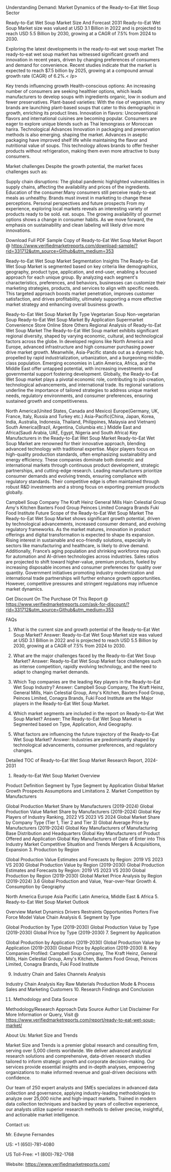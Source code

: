 Understanding Demand: Market Dynamics of the Ready-to-Eat Wet Soup Sector


Ready-to-Eat Wet Soup Market Size And Forecast 2031
Ready-to-Eat Wet Soup Market size was valued at USD 3.1 Billion in 2022 and is projected to reach USD 5.5 Billion by 2030, growing at a CAGR of 7.5% from 2024 to 2030.

Exploring the latest developments in the ready-to-eat wet soup market
The ready-to-eat wet soup market has witnessed significant growth and innovation in recent years, driven by changing preferences of consumers and demand for convenience. Recent studies indicate that the market is expected to reach $7.5 billion by 2025, growing at a compound annual growth rate (CAGR) of 6.2%.< /p>

Key trends influencing growth
Health-conscious options: An increasing number of consumers are seeking healthier options, which leads manufacturers to develop soups with ingredients organic, low in sodium and fewer preservatives.
Plant-based varieties: With the rise of veganism, many brands are launching plant-based soups that cater to this demographic in growth, enriching its product lines.
Innovation in flavors: Unconventional flavors and international cuisines are becoming popular. Consumers are eager to explore unique blends such as Thai lemongrass or Moroccan harira.
Technological Advances
Innovation in packaging and preservation methods is also emerging. shaping the market. Advances in aseptic packaging have improved shelf life while maintaining the flavor and nutritional value of soups. This technology allows brands to offer fresher products without refrigeration, making them even more attractive to busy consumers.

Market challenges
Despite the growth potential, the market faces challenges such as:

Supply chain disruptions: The global pandemic highlighted vulnerabilities in supply chains, affecting the availability and prices of the ingredients.
Education of the consumer:Many consumers still perceive ready-to-eat meals as unhealthy. Brands must invest in marketing to change these perceptions.
Personal perspectives and future prospects
From my experience, exploring local markets reveals an interesting variety of products ready to be sold. eat. soups. The growing availability of gourmet options shows a change in consumer habits. As we move forward, the emphasis on sustainability and clean labeling will likely drive more innovations.

Download Full PDF Sample Copy of Ready-to-Eat Wet Soup Market Report @ https://www.verifiedmarketreports.com/download-sample/?rid=331712&utm_source=Github&utm_medium=353

Ready-to-Eat Wet Soup Market Segmentation Insights
The Ready-to-Eat Wet Soup Market is segmented based on key criteria like demographics, geography, product type, application, and end-user, enabling a focused approach for each unique group. By analyzing each segment's characteristics, preferences, and behaviors, businesses can customize their marketing strategies, products, and services to align with specific needs. This targeted approach boosts market penetration, improves customer satisfaction, and drives profitability, ultimately supporting a more effective market strategy and enhancing overall business growth.

Ready-to-Eat Wet Soup Market By Type
Vegetarian Soup
Non-vegetarian Soup
Ready-to-Eat Wet Soup Market By Application
Supermarket
Convenience Store
Online Store
Others
Regional Analysis of Ready-to-Eat Wet Soup Market
The Ready-to-Eat Wet Soup market exhibits significant regional diversity, shaped by varying economic, cultural, and technological factors across the globe. In developed regions like North America and Europe, advanced infrastructure and high consumer purchasing power drive market growth. Meanwhile, Asia-Pacific stands out as a dynamic hub, propelled by rapid industrialization, urbanization, and a burgeoning middle-class population. Emerging economies in Latin America, Africa, and the Middle East offer untapped potential, with increasing investments and governmental support fostering development. Globally, the Ready-to-Eat Wet Soup market plays a pivotal economic role, contributing to job creation, technological advancements, and international trade. Its regional variations underline the importance of tailored strategies to address unique market needs, regulatory environments, and consumer preferences, ensuring sustained growth and competitiveness.

North America(United States, Canada and Mexico)
Europe(Germany, UK, France, Italy, Russia and Turkey etc.)
Asia-Pacific(China, Japan, Korea, India, Australia, Indonesia, Thailand, Philippines, Malaysia and Vietnam)
South America(Brazil, Argentina, Columbia etc.)
Middle East and Africa(Saudi Arabia, UAE, Egypt, Nigeria and South Africa)
Key Manufacturers in the Ready-to-Eat Wet Soup Market
Ready-to-Eat Wet Soup Market are renowned for their innovative approach, blending advanced technology with traditional expertise. Major players focus on high-quality production standards, often emphasizing sustainability and energy efficiency. These companies dominate both domestic and international markets through continuous product development, strategic partnerships, and cutting-edge research. Leading manufacturers prioritize consumer demands and evolving trends, ensuring compliance with regulatory standards. Their competitive edge is often maintained through robust R&D investments and a strong focus on exporting premium products globally.

Campbell Soup Company
The Kraft Heinz
General Mills
Hain Celestial Group
Amy's Kitchen
Baxters Food Group
Peinces Limited
Conagra Brands
Fuki Food Institute
Future Scope of the Ready-to-Eat Wet Soup Market
The Ready-to-Eat Wet Soup Market shows significant growth potential, driven by technological advancements, increased consumer demand, and evolving regulatory frameworks. As the market matures, innovation in product offerings and digital transformation is expected to shape its expansion. Rising interest in sustainable and eco-friendly solutions, especially in sectors like manufacturing and healthcare, is likely to drive demand. Additionally, France’s aging population and shrinking workforce may push for automation and AI-driven technologies across industries. Sales ratios are projected to shift toward higher-value, premium products, fueled by increasing disposable incomes and consumer preferences for quality over quantity. Government initiatives promoting industry modernization and international trade partnerships will further enhance growth opportunities. However, competitive pressures and stringent regulations may influence market dynamics.

Get Discount On The Purchase Of This Report @ https://www.verifiedmarketreports.com/ask-for-discount/?rid=331712&utm_source=Github&utm_medium=353

FAQs
1. What is the current size and growth potential of the Ready-to-Eat Wet Soup Market?
Answer: Ready-to-Eat Wet Soup Market size was valued at USD 3.1 Billion in 2022 and is projected to reach USD 5.5 Billion by 2030, growing at a CAGR of 7.5% from 2024 to 2030.

2. What are the major challenges faced by the Ready-to-Eat Wet Soup Market?
Answer: Ready-to-Eat Wet Soup Market face challenges such as intense competition, rapidly evolving technology, and the need to adapt to changing market demands.

3. Which Top companies are the leading Key players in the Ready-to-Eat Wet Soup Industry?
Answer: Campbell Soup Company, The Kraft Heinz, General Mills, Hain Celestial Group, Amy's Kitchen, Baxters Food Group, Peinces Limited, Conagra Brands, Fuki Food Institute are the Major players in the Ready-to-Eat Wet Soup Market.

4. Which market segments are included in the report on Ready-to-Eat Wet Soup Market?
Answer: The Ready-to-Eat Wet Soup Market is Segmented based on Type, Application, And Geography.

5. What factors are influencing the future trajectory of the Ready-to-Eat Wet Soup Market?
Answer: Industries are predominantly shaped by technological advancements, consumer preferences, and regulatory changes.

Detailed TOC of Ready-to-Eat Wet Soup Market Research Report, 2024-2031
1. Ready-to-Eat Wet Soup Market Overview

Product Definition
Segment by Type
Segment by Application
Global Market Growth Prospects
Assumptions and Limitations
2. Market Competition by Manufacturers

Global Production Market Share by Manufacturers (2019-2024)
Global Production Value Market Share by Manufacturers (2019-2024)
Global Key Players of Industry Ranking, 2022 VS 2023 VS 2024
Global Market Share by Company Type (Tier 1, Tier 2 and Tier 3)
Global Average Price by Manufacturers (2019-2024)
Global Key Manufacturers of Manufacturing Base Distribution and Headquarters
Global Key Manufacturers of Product Offered and Application
Global Key Manufacturers of Date of Enter into This Industry
Market Competitive Situation and Trends
Mergers & Acquisitions, Expansion
3. Production by Region

Global Production Value Estimates and Forecasts by Region: 2019 VS 2023 VS 2030
Global Production Value by Region (2019-2030)
Global Production Estimates and Forecasts by Region: 2019 VS 2023 VS 2030
Global Production by Region (2019-2030)
Global Market Price Analysis by Region (2019-2024) 3.6 Global Production and Value, Year-over-Year Growth
4. Consumption by Geography

North America
Europe
Asia Pacific
Latin America, Middle East & Africa
5. Ready-to-Eat Wet Soup Market Outlook

Overview
Market Dynamics
Drivers
Restraints
Opportunities
Porters Five Force Model
Value Chain Analysis 
6. Segment by Type

Global Production by Type (2019-2030)
Global Production Value by Type (2019-2030)
Global Price by Type (2019-2030)
7. Segment by Application

Global Production by Application (2019-2030)
Global Production Value by Application (2019-2030)
Global Price by Application (2019-2030)
8. Key Companies Profiled: Campbell Soup Company, The Kraft Heinz, General Mills, Hain Celestial Group, Amy's Kitchen, Baxters Food Group, Peinces Limited, Conagra Brands, Fuki Food Institute

9. Industry Chain and Sales Channels Analysis

Industry Chain Analysis
Key Raw Materials
Production Mode & Process
Sales and Marketing
Customers
10. Research Findings and Conclusion

11. Methodology and Data Source

Methodology/Research Approach
Data Source
Author List
Disclaimer
For More Information or Query, Visit @ https://www.verifiedmarketreports.com/report/ready-to-eat-wet-soup-market/

About Us: Market Size and Trends

Market Size and Trends is a premier global research and consulting firm, serving over 5,000 clients worldwide. We deliver advanced analytical research solutions and comprehensive, data-driven research studies tailored to inform strategic growth and corporate decision-making. Our services provide essential insights and in-depth analyses, empowering organizations to make informed revenue and goal-driven decisions with confidence.

Our team of 250 expert analysts and SMEs specializes in advanced data collection and governance, applying industry-leading methodologies to analyze over 25,000 niche and high-impact markets. Trained in modern data collection techniques and backed by years of collective experience, our analysts utilize superior research methods to deliver precise, insightful, and actionable market intelligence.

Contact us:

Mr. Edwyne Fernandes

US: +1 (650)-781-4080

US Toll-Free: +1 (800)-782-1768

Website: https://www.verifiedmarketreports.com/
